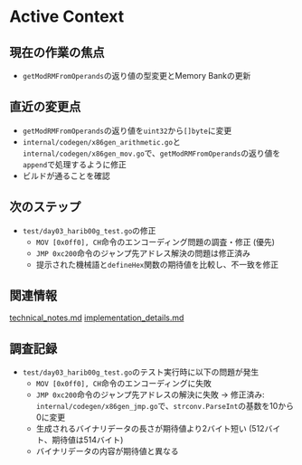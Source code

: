 # Active Context

## 現在の作業の焦点
- `getModRMFromOperands`の返り値の型変更とMemory Bankの更新

## 直近の変更点
- `getModRMFromOperands`の返り値を`uint32`から`[]byte`に変更
- `internal/codegen/x86gen_arithmetic.go`と`internal/codegen/x86gen_mov.go`で、`getModRMFromOperands`の返り値を`append`で処理するように修正
- ビルドが通ることを確認

## 次のステップ
- `test/day03_harib00g_test.go`の修正
  - `MOV [0x0ff0], CH`命令のエンコーディング問題の調査・修正 (優先)
  - `JMP 0xc200`命令のジャンプ先アドレス解決の問題は修正済み
  - 提示された機械語と`defineHex`関数の期待値を比較し、不一致を修正

## 関連情報
[technical_notes.md](../details/technical_notes.md)
[implementation_details.md](../details/implementation_details.md)

## 調査記録
- `test/day03_harib00g_test.go`のテスト実行時に以下の問題が発生
  - `MOV [0x0ff0], CH`命令のエンコーディングに失敗
  - `JMP 0xc200`命令のジャンプ先アドレスの解決に失敗  -> 修正済み: `internal/codegen/x86gen_jmp.go`で、`strconv.ParseInt`の基数を10から0に変更
  - 生成されるバイナリデータの長さが期待値より2バイト短い (512バイト、期待値は514バイト)
  - バイナリデータの内容が期待値と異なる
